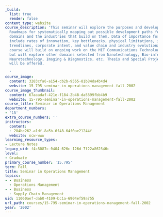 ```yaml
---
_build:
  list: true
  render: false
content_type: website
course_description: 'This seminar will explore the purposes and development of Technology
  Roadmaps for systematically mapping out possible development paths for various technological
  domains and the industries that build on them. Data of importance for such roadmaps
  include rates of innovation, key bottlenecks, physical limitations, improvement
  trendlines, corporate intent, and value chain and industry evolutionary paths. The
  course will build on ongoing work on the MIT Communications Technology Roadmap project,
  but will explore other domains selected from Nanotechnology, Bio-informatics, Geno/Proteino/Celleomics,
  Neurotechnology, Imaging & Diagnostics, etc. Thesis and Special Project opportunities
  will be offered.

  '
course_image:
  content: 3283cfa6-a154-cb2b-9555-81b84da4b4d4
  website: 15-795-seminar-in-operations-management-fall-2002
course_image_thumbnail:
  content: 67aaadaf-421e-f184-2b48-da5899fbb4b9
  website: 15-795-seminar-in-operations-management-fall-2002
course_title: Seminar in Operations Management
department_numbers:
- '15'
extra_course_numbers: ''
instructors:
  content:
  - 284bc262-a1df-8a5b-6f48-64f0ae21244f
  website: ocw-www
learning_resource_types:
- Lecture Notes
legacy_uid: f4c8087c-0404-626c-126d-7f22a862346c
level:
- Graduate
primary_course_number: '15.795'
term: Fall
title: Seminar in Operations Management
topics:
- - Business
  - Operations Management
- - Business
  - Supply Chain Management
uid: 11060aef-dab0-4109-bc1a-6904ef59a755
url_path: courses/15-795-seminar-in-operations-management-fall-2002
year: '2002'
---
```

